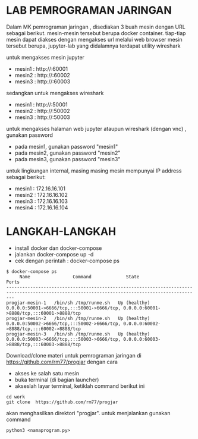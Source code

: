 # LAB PEMROGRAMAN JARINGAN

Dalam MK pemrograman jaringan , disediakan 3 buah mesin dengan URL  sebagai berikut.
mesin-mesin tersebut berupa docker container. tiap-tiap mesin dapat diakses dengan mengakses url melalui web browser
mesin tersebut berupa, jupyter-lab yang didalamnya terdapat utility wireshark

untuk mengakses mesin jupyter

- mesin1 : http://<IPaddress>:60001
- mesin2 : http://<IPaddress>:60002
- mesin3 : http://<IPaddress>:60003

sedangkan untuk mengakses wireshark

- mesin1 : http://<IPaddress>:50001
- mesin2 : http://<IPaddress>:50002
- mesin3 : http://<IPaddress>:50003


untuk mengakses halaman web jupyter ataupun wireshark (dengan vnc) , gunakan password
- pada mesin1, gunakan password "mesin1"
- pada mesin2, gunakan password "mesin2"
- pada mesin3, gunakan password "mesin3"


untuk lingkungan internal, masing masing mesin mempunyai IP address sebagai berikut:
- mesin1 : 172.16.16.101
- mesin2 : 172.16.16.102
- mesin3 : 172.16.16.103
- mesin4 : 172.16.16.104


# LANGKAH-LANGKAH

- install docker dan docker-compose
- jalankan docker-compose up -d
- cek dengan perintah : docker-compose ps

```
$ docker-compose ps
     Name                Command             State                                               Ports                                         
-----------------------------------------------------------------------------------------------------------------------------------------------
progjar-mesin-1   /bin/sh /tmp/runme.sh   Up (healthy)   0.0.0.0:50001->6666/tcp,:::50001->6666/tcp, 0.0.0.0:60001->8888/tcp,:::60001->8888/tcp
progjar-mesin-2   /bin/sh /tmp/runme.sh   Up (healthy)   0.0.0.0:50002->6666/tcp,:::50002->6666/tcp, 0.0.0.0:60002->8888/tcp,:::60002->8888/tcp
progjar-mesin-3   /bin/sh /tmp/runme.sh   Up (healthy)   0.0.0.0:50003->6666/tcp,:::50003->6666/tcp, 0.0.0.0:60003->8888/tcp,:::60003->8888/tcp

```

Download/clone materi untuk pemrograman jaringan di https://github.com/rm77/progjar dengan cara
- akses ke salah satu mesin
- buka terminal (di bagian launcher)
- akseslah layar terminal, ketiklah command berikut ini

```
cd work
git clone  https://github.com/rm77/progjar
```  

akan menghasilkan direktori "progjar".
untuk menjalankan gunakan command 

```
python3 <namaprogram.py>
```
